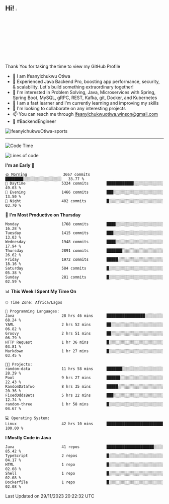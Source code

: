 <!-- BLOG-POST-LIST:START --><!-- BLOG-POST-LIST:END -->

## Hi! <img src="https://media.giphy.com/media/hvRJCLFzcasrR4ia7z/giphy.gif" width="4%"> 

Thank You for taking the time to view my GitHub Profile

- 👋 I am Ifeanyichukwu Otiwa
- 🚀 Experienced Java Backend Pro, boosting app performance, security, & scalability. Let's build something extraordinary together!
- 👀 I'm interested in Problem Solving, Java, Microservices with Spring, Spring Boot, MySQL, gRPC, REST, Kafka, git, Docker, and Kubernetes
- 🌱 I am a fast learner and I'm currently learning and improving my skills
- 💞️ I'm looking to collaborate on any interesting projects
- 📫 You can reach me through ifeanyichukwuotiwa.winson@gmail.com
- 🚀 #BackendEngineer

<p align="left" marginTop="10px"> <img src="https://komarev.com/ghpvc/?username=ifeanyichukwuOtiwa-sports&label=Profile%20views&color=0e75b6&style=for-the-badge" alt="ifeanyichukwuOtiwa-sports" /> </p>

***

<!--START_SECTION:waka-->
![Code Time](http://img.shields.io/badge/Code%20Time-1%2C991%20hrs%2039%20mins-blue)

![Lines of code](https://img.shields.io/badge/From%20Hello%20World%20I%27ve%20Written-4.1%20million%20lines%20of%20code-blue)

**I'm an Early 🐤** 

```text
🌞 Morning                3667 commits        ████████░░░░░░░░░░░░░░░░░   33.77 % 
🌆 Daytime                5324 commits        ████████████░░░░░░░░░░░░░   49.03 % 
🌃 Evening                1466 commits        ███░░░░░░░░░░░░░░░░░░░░░░   13.50 % 
🌙 Night                  402 commits         █░░░░░░░░░░░░░░░░░░░░░░░░   03.70 % 
```
📅 **I'm Most Productive on Thursday** 

```text
Monday                   1768 commits        ████░░░░░░░░░░░░░░░░░░░░░   16.28 % 
Tuesday                  1415 commits        ███░░░░░░░░░░░░░░░░░░░░░░   13.03 % 
Wednesday                1948 commits        ████░░░░░░░░░░░░░░░░░░░░░   17.94 % 
Thursday                 2891 commits        ███████░░░░░░░░░░░░░░░░░░   26.62 % 
Friday                   1972 commits        █████░░░░░░░░░░░░░░░░░░░░   18.16 % 
Saturday                 584 commits         █░░░░░░░░░░░░░░░░░░░░░░░░   05.38 % 
Sunday                   281 commits         █░░░░░░░░░░░░░░░░░░░░░░░░   02.59 % 
```


📊 **This Week I Spent My Time On** 

```text
🕑︎ Time Zone: Africa/Lagos

💬 Programming Languages: 
Java                     28 hrs 46 mins      █████████████████░░░░░░░░   68.24 % 
YAML                     2 hrs 52 mins       ██░░░░░░░░░░░░░░░░░░░░░░░   06.82 % 
Groovy                   2 hrs 51 mins       ██░░░░░░░░░░░░░░░░░░░░░░░   06.79 % 
HTTP Request             1 hr 36 mins        █░░░░░░░░░░░░░░░░░░░░░░░░   03.81 % 
Markdown                 1 hr 27 mins        █░░░░░░░░░░░░░░░░░░░░░░░░   03.45 % 

🐱‍💻 Projects: 
random-data              11 hrs 58 mins      ███████░░░░░░░░░░░░░░░░░░   28.39 % 
Pool                     9 hrs 27 mins       ██████░░░░░░░░░░░░░░░░░░░   22.43 % 
RandomDataTwo            8 hrs 35 mins       █████░░░░░░░░░░░░░░░░░░░░   20.36 % 
FixedOddsBets            5 hrs 22 mins       ███░░░░░░░░░░░░░░░░░░░░░░   12.74 % 
random-three             1 hr 58 mins        █░░░░░░░░░░░░░░░░░░░░░░░░   04.67 % 

💻 Operating System: 
Linux                    42 hrs 10 mins      █████████████████████████   100.00 % 
```

**I Mostly Code in Java** 

```text
Java                     41 repos            █████████████████████░░░░   85.42 % 
TypeScript               2 repos             █░░░░░░░░░░░░░░░░░░░░░░░░   04.17 % 
HTML                     1 repo              █░░░░░░░░░░░░░░░░░░░░░░░░   02.08 % 
Shell                    1 repo              █░░░░░░░░░░░░░░░░░░░░░░░░   02.08 % 
Dockerfile               1 repo              █░░░░░░░░░░░░░░░░░░░░░░░░   02.08 % 
```




 Last Updated on 29/11/2023 20:22:32 UTC
<!--END_SECTION:waka-->

<!--
<p align="center">
![trophy](https://github-profile-trophy.vercel.app/?username=ifeanyichukwuOtiwa-sports&theme=onedark) (https://github.com/ryo-ma/github-profile-trophy)
</p>
-->

<!---
ifeanyi-otiwa/ifeanyi-otiwa is a ✨ special ✨ repository because its `README.md` (this file) appears on your GitHub profile.
You can click the Preview link to take a look at your changes.
--->
